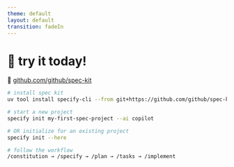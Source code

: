 ```yaml
---
theme: default
layout: default
transition: fadeIn
---
```


# 🚀 try it today!

🔗 [github.com/github/spec-kit](https://github.com/github/spec-kit)

```bash
# install spec kit
uv tool install specify-cli --from git+https://github.com/github/spec-kit.git

# start a new project
specify init my-first-spec-project --ai copilot

# OR initialize for an existing project
specify init --here

# follow the workflow
/constitution → /specify → /plan → /tasks → /implement
```

